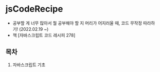 # jsCodeRecipe

- 공부할 게 너무 많아서 뭘 공부해야 할 지 머리가 어지러울 때, 코드 무작정 따라하기! (2022.02.19 ~)
- 책 [자바스크립트 코드 레시피 278]

## 목차

1. 자바스크립트 기초
